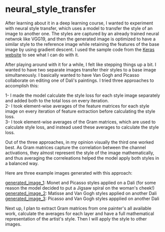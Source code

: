 # neural_style_transfer

After learning about it in a deep learning course, I wanted to experiment with neural style transfer, which uses a model to transfer the style of an image to another one. The styles are captured by an already trained neural netwrok like VGG19, and then the generated image is optimized to have a similar style to the reference image while retaining the features of the base image by using gradient descent. I used the sample code from the [Keras website](https://keras.io/examples/generative/neural_style_transfer/) to see what I can do with it. 

After playing around with it for a while, I felt like stepping things up a bit. I wanted to have two separate images transfer their styles to a base image simultaneously. I basically wanted to have Van Gogh and Picasso collaborate on editing one of Dali's paintings. I tried three approaches to accomplish this:

  1- I made the model calculate the style loss for each style image separately and added both to the total loss on every iteration.  
  2- I took element-wise averages of the feature matrices for each style image on every iteration of feature extraction before calculating the style loss.  
  3- I took element-wise averages of the Gram matrices, which are used to calculate style loss, and instead used these averages to calculate the style loss.  

Out of the three approaches, in my opinion visually the third one worked best. As Gram matrices capture the correlation between the channel activations, they almost represent the style of the image mathematically, and thus averaging the correleations helped the model apply both styles in a balanced way.

Here are three example images generated with this approach:

[generated_image_1](https://github.com/emrealtinok/neural_style_transfer/blob/main/generated_image_1.png): Monet and Picasso styles applied on a Dali (for some reason the model decided to put a Jigsaw spiral on the woman's cheek!)  
[generated_image_2](https://github.com/emrealtinok/neural_style_transfer/blob/main/generated_image_2.png): Matisse and Van Gogh styles applied on another Dali  
[generated_image_3](https://github.com/emrealtinok/neural_style_transfer/blob/main/generated_image_3.png): Picasso and Van Gogh styles appplied on another Dali  

Next up, I plan to extract Gram matrices from one painter's all available work, calculate the averages for each layer and have a full mathematical representation of the artist's style. Then I will apply the style to other images.
